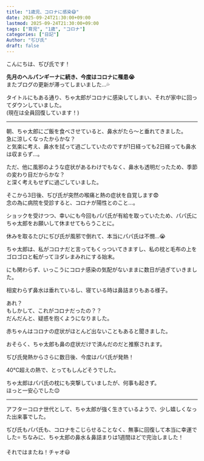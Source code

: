 ```yaml
---
title: "1歳児、コロナに感染😷"
date: 2025-09-24T21:30:00+09:00
lastmod: 2025-09-24T21:30:00+09:00
tags: ["育児", "1歳", "コロナ"]
categories: ["日記"]
Author: "ぢぴ氏"
draft: false
---
```


こんにちは、ぢぴ氏です！

**先月のヘルパンギーナに続き、今度はコロナに罹患😭**  
またブログの更新が滞ってしまいました...💦

タイトルにもある通り、ちゃ太郎がコロナに感染してしまい、それが家中に回ってダウンしていました。  
(現在は全員回復しています！)

---

朝、ちゃ太郎にご飯を食べさせていると、鼻水がたら〜と垂れてきました。  
急に涼しくなったからかな？  
と気楽に考え、鼻水を拭って過ごしていたのですが1日経っても2日経っても鼻水は収まらず...。

ただ、他に風邪のような症状があるわけでもなく、鼻水も透明だったため、季節の変わり目だからかな？  
と深く考えもせずに過ごしていました。

そこから3日後、ぢぴ氏が突然の喉痛と熱の症状を自覚します😨  
念の為に病院を受診すると、コロナが陽性とのこと...。

ショックを受けつつ、幸いにも今回もパパ氏が有給を取っていたため、パパ氏にちゃ太郎をお願いして休ませてもらうことに。

休みを取るたびにぢぴ氏が風邪で倒れて、本当にパパ氏は不憫...😭

ちゃ太郎は、私がコロナだと言ってもくっついてきますし、私の枕と毛布の上をゴロゴロと転がってヨダレまみれにする始末。

にも関わらず、いっこうにコロナ感染の気配がないままに数日が過ぎていきました。

相変わらず鼻水は垂れているし、寝ている時は鼻詰まりもある様子。

あれ？  
もしかして、これがコロナだったの？？  
だんだんと、疑惑を抱くようになりました。

赤ちゃんはコロナの症状がほとんど出ないこともあると聞きました。

おそらく、ちゃ太郎も鼻の症状だけで済んだのだと推察されます。

ぢぴ氏発熱からさらに数日後、今度はパパ氏が発熱！

40℃超えの熱で、とってもしんどそうでした。

ちゃ太郎はパパ氏の枕にも突撃していましたが、何事も起きず。  
ほっと一安心でした😌

---

アフターコロナ世代として、ちゃ太郎が強く生きているようで、少し嬉しくなった出来事でした。

ぢぴ氏もパパ氏も、コロナをこじらせることなく、無事に回復して本当に幸運でした⭐
ちなみに、ちゃ太郎の鼻水＆鼻詰まりは1週間ほどで完治しました！

それではまたね！チャオ😃
